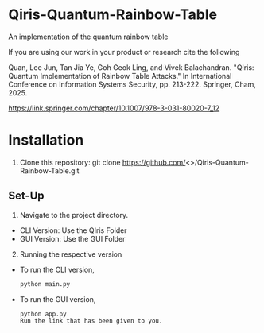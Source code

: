 # Qiris-Quantum-Rainbow-Table
An implementation of the quantum rainbow table 

If you are using our work in your product or research cite the following 

Quan, Lee Jun, Tan Jia Ye, Goh Geok Ling, and Vivek Balachandran. "QIris: Quantum Implementation of Rainbow Table Attacks." In International Conference on Information Systems Security, pp. 213-222. Springer, Cham, 2025.

https://link.springer.com/chapter/10.1007/978-3-031-80020-7_12 

# Installation 
1. Clone this repository: git clone https://github.com/<>/Qiris-Quantum-Rainbow-Table.git

## Set-Up
1. Navigate to the project directory.
* CLI Version: Use the QIris Folder
* GUI Version: Use the GUI Folder
  
2. Running the respective version   
* To run the CLI version, 
   ```bash
   python main.py
   
* To run the GUI version, 
   ```bash
   python app.py
  Run the link that has been given to you. 
